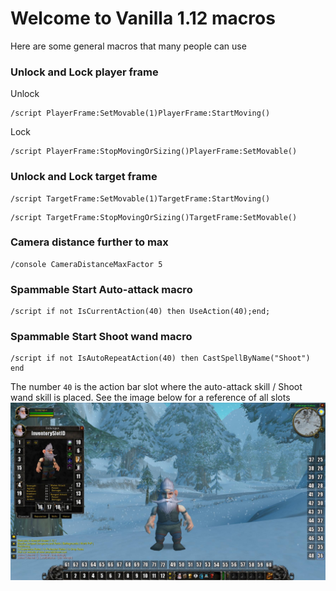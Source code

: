 # Welcome to Vanilla 1.12 macros
Here are some general macros that many people can use

### Unlock and Lock player frame
Unlock
```
/script PlayerFrame:SetMovable(1)PlayerFrame:StartMoving()
```
Lock 
```
/script PlayerFrame:StopMovingOrSizing()PlayerFrame:SetMovable()
```

### Unlock and Lock target frame
```
/script TargetFrame:SetMovable(1)TargetFrame:StartMoving()
```
```
/script TargetFrame:StopMovingOrSizing()TargetFrame:SetMovable()
```

### Camera distance further to max
```
/console CameraDistanceMaxFactor 5
```

### Spammable Start Auto-attack macro
```
/script if not IsCurrentAction(40) then UseAction(40);end;
```
### Spammable Start Shoot wand macro
```
/script if not IsAutoRepeatAction(40) then CastSpellByName("Shoot") end
```

The number `40` is the action bar slot where the auto-attack skill / Shoot wand skill is placed. See the image below for a reference of all slots
![WoW Actionbar Slotnumbers](https://github.com/DBFBlackbull/wow-macros/raw/master/img/wow-actionsbar-slotnumbers.jpg)
